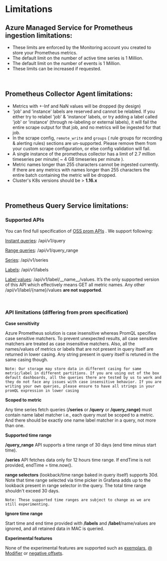 # Limitations


## Azure Managed Service for Prometheus ingestion limitations: 
* These limits are enforced by the Monitoring account you created to store your Prometheus metrics.
* The default limit on the number of active time series is 1 Million.  
* The default limit on the number of events is 1 Million.
* These limits can be increased if requested.
  
<br/>

## Prometheus Collector Agent limitations:

* Metrics with +-Inf and NaN values will be dropped (by design)
* 'job' and 'instance' labels are reserved and cannot be relabled. If you either try to relabel 'job' & 'instance' labels, or try adding a label called 'job' or 'instance' (through re-labeling or external labels), it will fail the entire scrape output for that job, and no metrics will be ingested for that job. 
* In the scrape config, `remote_write` and `groups` ( rule groups for recording & alerting rules) sections are un-supported. Please remove them from your custom scrape configuration, or else config validation will fail.
* A single instance of the prometheus collector has a limit of 2.7 million timeseries per minute( ~ 4 GB timeseries per minute ).
* Metric names longer than 255 characters cannot be ingested currently. If there are any metrics with names longer than 255 characters the entire batch containing the metric will be dropped.
* Cluster's K8s versions should be > **1.16.x**

<br/>

## Prometheus Query Service limitations:  
### **Supported APIs**
You can find full specification of [OSS prom APIs](https://prometheus.io/docs/prometheus/latest/querying/api/) .  We support following:

[Instant queries](https://prometheus.io/docs/prometheus/latest/querying/api/#instant-queries): /api/v1/query

[Range queries](https://prometheus.io/docs/prometheus/latest/querying/api/#range-queries): /api/v1/query_range

[Series](https://prometheus.io/docs/prometheus/latest/querying/api/#finding-series-by-label-matchers): /api/v1/series

[Labels](https://prometheus.io/docs/prometheus/latest/querying/api/#getting-label-names): /api/v1/labels

[Label values](https://prometheus.io/docs/prometheus/latest/querying/api/#querying-label-values): /api/v1/label/\_\_name\_\_\/values. It’s the only supported version of this API which effectively means GET all metric names. Any other /api/v1/label/{name}/values **are not supported**.

<br/>

### **API limitations (differing from prom specification)**
**Case sensitivity**

Azure Prometheus solution is case insensitive whereas PromQL specifies case sensitive matchers. To prevent unexpected results, all case sensitive matchers are treated as case insensitive matchers. Also, all the names/values of metrics or labels that are not present in query itself are returned in lower casing. Any string present in query itself is retuned in the same casing though.
        
    Note: Our storage may store data in different casing for same metric/label in different partitions. If you are using out of the box default dashboards, all the queries there are tested by us to work and they do not face any issues with case insensitive behavior. If you are writing your own queries, please ensure to have all strings in your promQL expression in lower casing

**Scoped to metric**

Any time series fetch queries (**/series** or **/query** or **/query_range)** must contain name label matcher i.e., each query must be scoped to a metric. And there should be exactly one name label matcher in a query, not more than one.

**Supported time range**

**/query_range** API supports a time range of 30 days (end time minus start time).

**/series** API fetches data only for 12 hours time range. If endTime is not provided, endTime = time.now().

**range selectors** (lookback/time range baked in query itself) supports 30d. Note that time range selected via time picker in Grafana adds up to the lookback present in range selector in the query. The total time range shouldn't exceed 30 days.

    Note: These supported time ranges are subject to change as we are still experimenting.

**Ignore time range**

Start time and end time provided with **/labels** and **/label**/name/values are ignored, and all retained data in MAC is queried.

**Experimental features**

None of the experimental features are supported such as [exemplars](https://prometheus.io/docs/prometheus/latest/querying/api/#querying-exemplars), [@ Modifier](https://prometheus.io/docs/prometheus/latest/feature_flags/#modifier-in-promql[) or [negative offsets](https://prometheus.io/docs/prometheus/latest/feature_flags/#negative-offset-in-promql).
